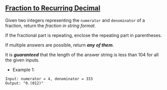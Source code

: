 ## [Fraction to Recurring Decimal](https://leetcode.com/problems/fraction-to-recurring-decimal/)

Given two integers representing the `numerator` and `denominator` of a fraction, return the *fraction in string format*.

If the fractional part is repeating, enclose the repeating part in parentheses.

If multiple answers are possible, return ***any of them***.

It is ***guaranteed*** that the length of the answer string is less than 104 for all the given inputs.

- Example 1:
```
Input: numerator = 4, denominator = 333
Output: "0.(012)"
```